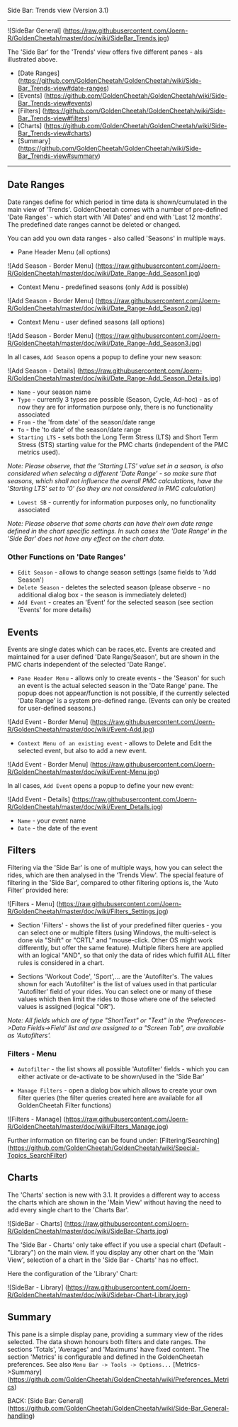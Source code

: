 Side Bar: Trends view (Version 3.1)
***

![SideBar General] (https://raw.githubusercontent.com/Joern-R/GoldenCheetah/master/doc/wiki/SideBar_Trends.jpg)

The 'Side Bar' for the 'Trends' view offers five different panes - als illustrated above.

* [Date Ranges] (https://github.com/GoldenCheetah/GoldenCheetah/wiki/Side-Bar_Trends-view#date-ranges)
* [Events] (https://github.com/GoldenCheetah/GoldenCheetah/wiki/Side-Bar_Trends-view#events)
* [Filters] (https://github.com/GoldenCheetah/GoldenCheetah/wiki/Side-Bar_Trends-view#filters)
* [Charts] (https://github.com/GoldenCheetah/GoldenCheetah/wiki/Side-Bar_Trends-view#charts)
* [Summary] (https://github.com/GoldenCheetah/GoldenCheetah/wiki/Side-Bar_Trends-view#summary)

***

## Date Ranges

Date ranges define for which period in time data is shown/cumulated in the main view of 'Trends'. GoldenCheetah comes with a number of pre-defined 'Date Ranges' - which start with 'All Dates' and end with 'Last 12 months'. The predefined date ranges cannot be deleted or changed.

You can add you own data ranges - also called 'Seasons' in multiple ways.

* Pane Header Menu (all options)

![Add Season - Border Menu] (https://raw.githubusercontent.com/Joern-R/GoldenCheetah/master/doc/wiki/Date_Range-Add_Season1.jpg)

* Context Menu - predefined seasons (only Add is possible)

![Add Season - Border Menu] (https://raw.githubusercontent.com/Joern-R/GoldenCheetah/master/doc/wiki/Date_Range-Add_Season2.jpg)

* Context Menu - user defined seasons (all options)

![Add Season - Border Menu] (https://raw.githubusercontent.com/Joern-R/GoldenCheetah/master/doc/wiki/Date_Range-Add_Season3.jpg)

In all cases, `Add Season` opens a popup to define your new season:

![Add Season - Details] (https://raw.githubusercontent.com/Joern-R/GoldenCheetah/master/doc/wiki/Date_Range-Add_Season_Details.jpg)

* `Name` - your season name
* `Type` - currently 3 types are possible (Season, Cycle, Ad-hoc) - as of now they are for information purpose only, there is no functionality associated
* `From` - the 'from date' of the season/date range
* `To` - the 'to date' of the season/date range
* `Starting LTS` - sets both the Long Term Stress (LTS) and Short Term Stress (STS) starting value for the PMC charts (independent of the PMC metrics used). 

_Note: Please observe, that the 'Starting LTS' value set in a season, is also considered when selecting a different 'Date Range' - so make sure that seasons, which shall not influence the overall PMC calculations, have the 'Starting LTS' set to '0' (so they are not considered in PMC calculation)_
* `Lowest SB` -  currently for information purposes only, no functionality associated 

_Note: Please observe that some charts can have their own date range defined in the chart specific settings. In such cases the 'Date Range' in the 'Side Bar' does not have any effect on the chart data._

### Other Functions on 'Date Ranges'

* `Edit Season` - allows to change season settings (same fields to 'Add Season')
* `Delete Season` - deletes the selected season (please observe - no additional dialog box - the season is immediately deleted)
* `Add Event` - creates an 'Event' for the selected season (see section 'Events' for more details)

## Events

Events are single dates which can be races,etc. Events are created and maintained for a user defined 'Date Range/Season', but are shown in the PMC charts independent of the selected 'Date Range'.

* `Pane Header Menu` - allows only to create events - the 'Season' for such an event is the actual selected season in the 'Date Range' pane. The popup does not appear/function is not possible, if the currently selected 'Date Range' is a system pre-defined range. (Events can only be created for user-defined seasons.)

![Add Event - Border Menu] (https://raw.githubusercontent.com/Joern-R/GoldenCheetah/master/doc/wiki/Event-Add.jpg)

* `Context Menu of an existing event` - allows to Delete and Edit the selected event, but also to add a new event.

![Add Event - Border Menu] (https://raw.githubusercontent.com/Joern-R/GoldenCheetah/master/doc/wiki/Event-Menu.jpg)

In all cases, `Add Event` opens a popup to define your new event:

![Add Event - Details] (https://raw.githubusercontent.com/Joern-R/GoldenCheetah/master/doc/wiki/Event_Details.jpg)

* `Name` - your event name
* `Date` - the date of the event


## Filters

Filtering via the 'Side Bar' is one of multiple ways, how you can select the rides, which are then analysed in the 'Trends View'. The special feature of filtering in the 'Side Bar', compared to other filtering options is, the 'Auto Filter' provided here:

![Filters - Menu] (https://raw.githubusercontent.com/Joern-R/GoldenCheetah/master/doc/wiki/Filters_Settings.jpg)

* Section 'Filters' - shows the list of your predefined filter queries - you can select one or multiple filters (using Windows, the multi-select is done via "Shift" or "CRTL" and "mouse-click. Other OS might work differently, but offer the same feature). Multiple filters here are applied with an logical "AND", so that only the data of rides which fulfill ALL filter rules is considered in a chart.

* Sections 'Workout Code', 'Sport',... are the 'Autofilter's. The values shown for each 'Autofilter' is the list of values used in that particular 'Autofilter' field of your rides. You can select one or many of these values which then limit the rides to those where one of the selected values is assigned (logical "OR").

_Note: All fields which are of type "ShortText" or "Text" in the 'Preferences->Data Fields->Field' list and are assigned to a "Screen Tab", are available as 'Autofilters'._

### Filters - Menu

* `Autofilter` - the list shows all possible 'Autofilter' fields - which you can either activate or de-activate to be shown/used in the 'Side Bar'

* `Manage Filters` - open a dialog box which allows to create your own filter queries (the filter queries created here are available for all GoldenCheetah Filter functions)

![Filters - Manage] (https://raw.githubusercontent.com/Joern-R/GoldenCheetah/master/doc/wiki/Filters_Manage.jpg)

Further information on filtering can be found under: [Filtering/Searching] (https://github.com/GoldenCheetah/GoldenCheetah/wiki/Special-Topics_SearchFilter)


## Charts

The 'Charts' section is new with 3.1. It provides a different way to access the charts which are shown in the 'Main View' without having the need to add every single chart to the 'Charts Bar'.

![SideBar - Charts] (https://raw.githubusercontent.com/Joern-R/GoldenCheetah/master/doc/wiki/SideBar-Charts.jpg)

The 'Side Bar - Charts' only take effect if you use a special chart (Default - "Library") on the main view. If you display any other chart on the 'Main View', selection of a chart in the 'Side Bar - Charts' has no effect.

Here the configuration of the 'Library' Chart:

![SideBar - Library] (https://raw.githubusercontent.com/Joern-R/GoldenCheetah/master/doc/wiki/Sidebar-Chart-Library.jpg)


## Summary

This pane is a simple display pane, providing a summary view of the rides selected. The data shown honours both filters and date ranges. The sections 'Totals', 'Averages' and 'Maximums' have fixed content. The section 'Metrics' is configurable and defined in the GoldenCheetah preferences. See also `Menu Bar -> Tools -> Options...` [Metrics->Summary] (https://github.com/GoldenCheetah/GoldenCheetah/wiki/Preferences_Metrics)

BACK: [Side Bar: General] (https://github.com/GoldenCheetah/GoldenCheetah/wiki/Side-Bar_General-handling)
